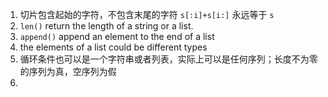 1. 切片包含起始的字符，不包含末尾的字符 `s[:i]+s[i:]` 永远等于 `s`
2. `len()` return the length of a string or a list.
3. `append()` append an element to the end of a list
4. the elements of a list could be different types
5. 循环条件也可以是一个字符串或者列表，实际上可以是任何序列；长度不为零的序列为真，空序列为假
6. ​